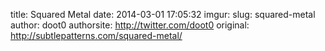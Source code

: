title: Squared Metal
date: 2014-03-01 17:05:32
imgur: 
slug: squared-metal
author: doot0
authorsite: http://twitter.com/doot0
original: http://subtlepatterns.com/squared-metal/
